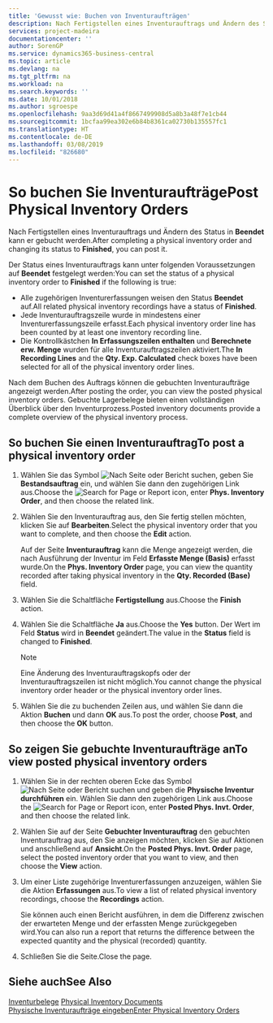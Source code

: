 ```yaml
---
title: 'Gewusst wie: Buchen von Inventuraufträgen'
description: Nach Fertigstellen eines Inventurauftrags und Ändern des Status in Beendet kann er gebucht werden.
services: project-madeira
documentationcenter: ''
author: SorenGP
ms.service: dynamics365-business-central
ms.topic: article
ms.devlang: na
ms.tgt_pltfrm: na
ms.workload: na
ms.search.keywords: ''
ms.date: 10/01/2018
ms.author: sgroespe
ms.openlocfilehash: 9aa3d69d41a4f8667499908d5a8b3a48f7e1cb44
ms.sourcegitcommit: 1bcfaa99ea302e6b84b8361ca02730b135557fc1
ms.translationtype: HT
ms.contentlocale: de-DE
ms.lasthandoff: 03/08/2019
ms.locfileid: "826680"
---
```

# <a name="post-physical-inventory-orders"></a><span data-ttu-id="5b4c4-103">So buchen Sie Inventuraufträge</span><span class="sxs-lookup"><span data-stu-id="5b4c4-103">Post Physical Inventory Orders</span></span>
<span data-ttu-id="5b4c4-104">Nach Fertigstellen eines Inventurauftrags und Ändern des Status in **Beendet** kann er gebucht werden.</span><span class="sxs-lookup"><span data-stu-id="5b4c4-104">After completing a physical inventory order and changing its status to **Finished**, you can post it.</span></span>  

<span data-ttu-id="5b4c4-105">Der Status eines Inventurauftrags kann unter folgenden Voraussetzungen auf **Beendet** festgelegt werden:</span><span class="sxs-lookup"><span data-stu-id="5b4c4-105">You can set the status of a physical inventory order to **Finished** if the following is true:</span></span>  

- <span data-ttu-id="5b4c4-106">Alle zugehörigen Inventurerfassungen weisen den Status **Beendet** auf.</span><span class="sxs-lookup"><span data-stu-id="5b4c4-106">All related physical inventory recordings have a status of **Finished**.</span></span>  
- <span data-ttu-id="5b4c4-107">Jede Inventurauftragszeile wurde in mindestens einer Inventurerfassungszeile erfasst.</span><span class="sxs-lookup"><span data-stu-id="5b4c4-107">Each physical inventory order line has been counted by at least one inventory recording line.</span></span>  
- <span data-ttu-id="5b4c4-108">Die Kontrollkästchen **In Erfassungszeilen enthalten** und **Berechnete erw. Menge** wurden für alle Inventurauftragszeilen aktiviert.</span><span class="sxs-lookup"><span data-stu-id="5b4c4-108">The **In Recording Lines** and the **Qty. Exp. Calculated** check boxes have been selected for all of the physical inventory order lines.</span></span>  

<span data-ttu-id="5b4c4-109">Nach dem Buchen des Auftrags können die gebuchten Inventuraufträge angezeigt werden.</span><span class="sxs-lookup"><span data-stu-id="5b4c4-109">After posting the order, you can view the posted physical inventory orders.</span></span> <span data-ttu-id="5b4c4-110">Gebuchte Lagerbelege bieten einen vollständigen Überblick über den Inventurprozess.</span><span class="sxs-lookup"><span data-stu-id="5b4c4-110">Posted inventory documents provide a complete overview of the physical inventory process.</span></span>  

## <a name="to-post-a-physical-inventory-order"></a><span data-ttu-id="5b4c4-111">So buchen Sie einen Inventurauftrag</span><span class="sxs-lookup"><span data-stu-id="5b4c4-111">To post a physical inventory order</span></span>  

1.  <span data-ttu-id="5b4c4-112">Wählen Sie das Symbol ![Nach Seite oder Bericht suchen](../../media/ui-search/search_small.png "Symbol „Nach Seite oder Bericht suchen”"), geben Sie **Bestandsauftrag** ein, und wählen Sie dann den zugehörigen Link aus.</span><span class="sxs-lookup"><span data-stu-id="5b4c4-112">Choose the ![Search for Page or Report](../../media/ui-search/search_small.png "Search for Page or Report icon") icon, enter **Phys. Inventory Order**, and then choose the related link.</span></span>  
2.  <span data-ttu-id="5b4c4-113">Wählen Sie den Inventurauftrag aus, den Sie fertig stellen möchten, klicken Sie auf **Bearbeiten**.</span><span class="sxs-lookup"><span data-stu-id="5b4c4-113">Select the physical inventory order that you want to complete, and then choose the **Edit** action.</span></span>  

    <span data-ttu-id="5b4c4-114">Auf der Seite **Inventurauftrag** kann die Menge angezeigt werden, die nach Ausführung der Inventur im Feld **Erfasste Menge (Basis)** erfasst wurde.</span><span class="sxs-lookup"><span data-stu-id="5b4c4-114">On the **Phys. Inventory Order** page, you can view the quantity recorded after taking physical inventory in the **Qty. Recorded (Base)** field.</span></span>  

3.  <span data-ttu-id="5b4c4-115">Wählen Sie die Schaltfläche **Fertigstellung** aus.</span><span class="sxs-lookup"><span data-stu-id="5b4c4-115">Choose the **Finish** action.</span></span>  
4.  <span data-ttu-id="5b4c4-116">Wählen Sie die Schaltfläche **Ja** aus.</span><span class="sxs-lookup"><span data-stu-id="5b4c4-116">Choose the **Yes** button.</span></span> <span data-ttu-id="5b4c4-117">Der Wert im Feld **Status** wird in **Beendet** geändert.</span><span class="sxs-lookup"><span data-stu-id="5b4c4-117">The value in the **Status** field is changed to **Finished**.</span></span>  

    > [!NOTE]  
    >  <span data-ttu-id="5b4c4-118">Eine Änderung des Inventurauftragskopfs oder der Inventurauftragszeilen ist nicht möglich.</span><span class="sxs-lookup"><span data-stu-id="5b4c4-118">You cannot change the physical inventory order header or the physical inventory order lines.</span></span>  

5.  <span data-ttu-id="5b4c4-119">Wählen Sie die zu buchenden Zeilen aus, und wählen Sie dann die Aktion **Buchen** und dann **OK** aus.</span><span class="sxs-lookup"><span data-stu-id="5b4c4-119">To post the order, choose **Post**, and then choose the **OK** button.</span></span>  

## <a name="to-view-posted-physical-inventory-orders"></a><span data-ttu-id="5b4c4-120">So zeigen Sie gebuchte Inventuraufträge an</span><span class="sxs-lookup"><span data-stu-id="5b4c4-120">To view posted physical inventory orders</span></span>  

1.  <span data-ttu-id="5b4c4-121">Wählen Sie in der rechten oberen Ecke das Symbol ![Nach Seite oder Bericht suchen](../../media/ui-search/search_small.png "Nach Seite oder Bericht suchen") und geben die **Physische Inventur durchführen** ein. Wählen Sie dann den zugehörigen Link aus.</span><span class="sxs-lookup"><span data-stu-id="5b4c4-121">Choose the ![Search for Page or Report](../../media/ui-search/search_small.png "Search for Page or Report icon") icon, enter **Posted Phys. Invt. Order**, and then choose the related link.</span></span>  
2.  <span data-ttu-id="5b4c4-122">Wählen Sie auf der Seite **Gebuchter Inventurauftrag** den gebuchten Inventurauftrag aus, den Sie anzeigen möchten, klicken Sie auf Aktionen und anschließend auf **Ansicht**.</span><span class="sxs-lookup"><span data-stu-id="5b4c4-122">On the **Posted Phys. Invt. Order** page, select the posted inventory order that you want to view, and then choose the **View** action.</span></span>  
3.  <span data-ttu-id="5b4c4-123">Um einer Liste zugehörige Inventurerfassungen anzuzeigen, wählen Sie die Aktion **Erfassungen** aus.</span><span class="sxs-lookup"><span data-stu-id="5b4c4-123">To view a list of related physical inventory recordings, choose the **Recordings** action.</span></span>  

    <span data-ttu-id="5b4c4-124">Sie können auch einen Bericht ausführen, in dem die Differenz zwischen der erwarteten Menge und der erfassten Menge zurückgegeben wird.</span><span class="sxs-lookup"><span data-stu-id="5b4c4-124">You can also run a report that returns the difference between the expected quantity and the physical (recorded) quantity.</span></span>  

4.  <span data-ttu-id="5b4c4-125">Schließen Sie die Seite.</span><span class="sxs-lookup"><span data-stu-id="5b4c4-125">Close the page.</span></span>  

## <a name="see-also"></a><span data-ttu-id="5b4c4-126">Siehe auch</span><span class="sxs-lookup"><span data-stu-id="5b4c4-126">See Also</span></span>  
 <span data-ttu-id="5b4c4-127">[Inventurbelege](physical-inventory-documents.md) </span><span class="sxs-lookup"><span data-stu-id="5b4c4-127">[Physical Inventory Documents](physical-inventory-documents.md) </span></span>  
 [<span data-ttu-id="5b4c4-128">Physische Inventuraufträge eingeben</span><span class="sxs-lookup"><span data-stu-id="5b4c4-128">Enter Physical Inventory Orders</span></span>](how-to-enter-physical-inventory-orders.md)
